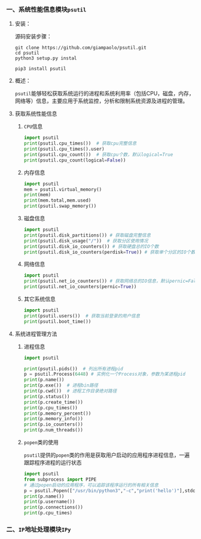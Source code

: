 ### 一、系统性能信息模块`psutil`

1. 安装：

   源码安装步骤：

   ```shell
   git clone https://github.com/giampaolo/psutil.git
   cd psutil
   python3 setup.py instal
   ```

   ```shell
   pip3 install psutil
   ```

2. 概述：

   `psutil`能够轻松获取系统运行的进程和系统利用率（包括CPU，磁盘，内存，网络等）信息，主要应用于系统监控，分析和限制系统资源及进程的管理。

3. 获取系统性能信息

   1. `CPU`信息

      ```python
      import psutil
      print(psutil.cpu_times())  # 获取cpu完整信息
      print(psutil.cpu_times().user)
      print(psutil.cpu_count())  # 获取cpu个数，默认logical=True
      print(psutil.cpu_count(logical=False))
      ```

   2. 内存信息

      ```python
      import psutil
      mem = psutil.virtual_memory()
      print(mem)
      print(mem.total,mem.used)
      print(psutil.swap_memory())
      ```

   3. 磁盘信息

      ```python
      import psutil
      print(psutil.disk_partitions()) # 获取磁盘完整信息
      print(psutil.disk_usage("/"))  # 获取分区使用情况
      print(psutil.disk_io_counters()) # 获取硬盘总的IO个数
      print(psutil.disk_io_counters(perdisk=True)) # 获取单个分区的IO个数
      ```

   4. 网络信息

      ```python
      import psutil
      print(psutil.net_io_counters()) # 获取网络总的IO信息，默认pernic=False
      print(psutil.net_io_counters(pernic=True))
      ```

   5. 其它系统信息

      ```python
      import psutil
      print(psutil.users())  # 获取当前登录的用户信息
      print(psutil.boot_time())
      ```

4. 系统进程管理方法

   1. 进程信息

      ```python
      import psutil
      
      print(psutil.pids())  # 列出所有进程pid
      p = psutil.Process(6448) # 实例化一个Process对象，参数为某进程pid
      print(p.name())
      print(p.exe())  # 进程bin路径
      print(p.cwd())  # 进程工作目录绝对路径
      print(p.status())
      print(p.create_time())
      print(p.cpu_times())
      print(p.memory_percent())
      print(p.memory_info())
      print(p.io_counters())
      print(p.num_threads())
      ```

   2. `popen`类的使用

      `psutil`提供的`popen`类的作用是获取用户启动的应用程序进程信息，一遍跟踪程序进程的运行状态

      ```python
      import psutil
      from subprocess import PIPE
      # 通过popen启动的应用程序，可以追踪该程序运行的所有相关信息
      p = psutil.Popen(["/usr/bin/python3","-c","print('hello')"],stdout=PIPE)
      print(p.name())
      print(p.username())
      print(p.connections())
      print(p.cpu_times)
      ```

### 二、`IP`地址处理模块`IPy`